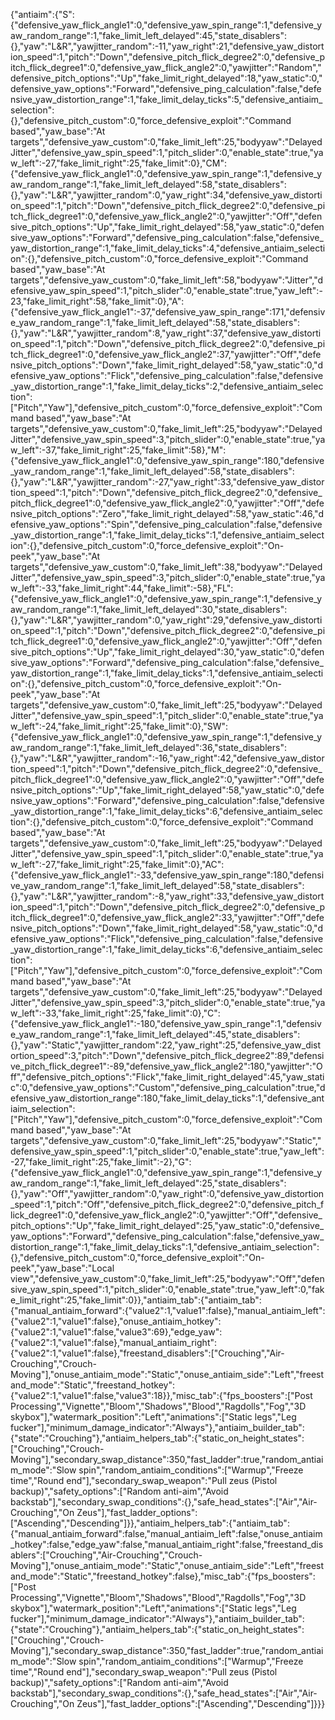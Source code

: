 {"antiaim":{"S":{"defensive_yaw_flick_angle1":0,"defensive_yaw_spin_range":1,"defensive_yaw_random_range":1,"fake_limit_left_delayed":45,"state_disablers":{},"yaw":"L&R","yawjitter_random":-11,"yaw_right":21,"defensive_yaw_distortion_speed":1,"pitch":"Down","defensive_pitch_flick_degree2":0,"defensive_pitch_flick_degree1":0,"defensive_yaw_flick_angle2":0,"yawjitter":"Random","defensive_pitch_options":"Up","fake_limit_right_delayed":18,"yaw_static":0,"defensive_yaw_options":"Forward","defensive_ping_calculation":false,"defensive_yaw_distortion_range":1,"fake_limit_delay_ticks":5,"defensive_antiaim_selection":{},"defensive_pitch_custom":0,"force_defensive_exploit":"Command based","yaw_base":"At targets","defensive_yaw_custom":0,"fake_limit_left":25,"bodyyaw":"Delayed Jitter","defensive_yaw_spin_speed":1,"pitch_slider":0,"enable_state":true,"yaw_left":-27,"fake_limit_right":25,"fake_limit":0},"CM":{"defensive_yaw_flick_angle1":0,"defensive_yaw_spin_range":1,"defensive_yaw_random_range":1,"fake_limit_left_delayed":58,"state_disablers":{},"yaw":"L&R","yawjitter_random":0,"yaw_right":34,"defensive_yaw_distortion_speed":1,"pitch":"Down","defensive_pitch_flick_degree2":0,"defensive_pitch_flick_degree1":0,"defensive_yaw_flick_angle2":0,"yawjitter":"Off","defensive_pitch_options":"Up","fake_limit_right_delayed":58,"yaw_static":0,"defensive_yaw_options":"Forward","defensive_ping_calculation":false,"defensive_yaw_distortion_range":1,"fake_limit_delay_ticks":4,"defensive_antiaim_selection":{},"defensive_pitch_custom":0,"force_defensive_exploit":"Command based","yaw_base":"At targets","defensive_yaw_custom":0,"fake_limit_left":58,"bodyyaw":"Jitter","defensive_yaw_spin_speed":1,"pitch_slider":0,"enable_state":true,"yaw_left":-23,"fake_limit_right":58,"fake_limit":0},"A":{"defensive_yaw_flick_angle1":-37,"defensive_yaw_spin_range":171,"defensive_yaw_random_range":1,"fake_limit_left_delayed":58,"state_disablers":{},"yaw":"L&R","yawjitter_random":8,"yaw_right":37,"defensive_yaw_distortion_speed":1,"pitch":"Down","defensive_pitch_flick_degree2":0,"defensive_pitch_flick_degree1":0,"defensive_yaw_flick_angle2":37,"yawjitter":"Off","defensive_pitch_options":"Down","fake_limit_right_delayed":58,"yaw_static":0,"defensive_yaw_options":"Flick","defensive_ping_calculation":false,"defensive_yaw_distortion_range":1,"fake_limit_delay_ticks":2,"defensive_antiaim_selection":["Pitch","Yaw"],"defensive_pitch_custom":0,"force_defensive_exploit":"Command based","yaw_base":"At targets","defensive_yaw_custom":0,"fake_limit_left":25,"bodyyaw":"Delayed Jitter","defensive_yaw_spin_speed":3,"pitch_slider":0,"enable_state":true,"yaw_left":-37,"fake_limit_right":25,"fake_limit":58},"M":{"defensive_yaw_flick_angle1":0,"defensive_yaw_spin_range":180,"defensive_yaw_random_range":1,"fake_limit_left_delayed":58,"state_disablers":{},"yaw":"L&R","yawjitter_random":-27,"yaw_right":33,"defensive_yaw_distortion_speed":1,"pitch":"Down","defensive_pitch_flick_degree2":0,"defensive_pitch_flick_degree1":0,"defensive_yaw_flick_angle2":0,"yawjitter":"Off","defensive_pitch_options":"Zero","fake_limit_right_delayed":58,"yaw_static":46,"defensive_yaw_options":"Spin","defensive_ping_calculation":false,"defensive_yaw_distortion_range":1,"fake_limit_delay_ticks":1,"defensive_antiaim_selection":{},"defensive_pitch_custom":0,"force_defensive_exploit":"On-peek","yaw_base":"At targets","defensive_yaw_custom":0,"fake_limit_left":38,"bodyyaw":"Delayed Jitter","defensive_yaw_spin_speed":3,"pitch_slider":0,"enable_state":true,"yaw_left":-33,"fake_limit_right":44,"fake_limit":-58},"FL":{"defensive_yaw_flick_angle1":0,"defensive_yaw_spin_range":1,"defensive_yaw_random_range":1,"fake_limit_left_delayed":30,"state_disablers":{},"yaw":"L&R","yawjitter_random":0,"yaw_right":29,"defensive_yaw_distortion_speed":1,"pitch":"Down","defensive_pitch_flick_degree2":0,"defensive_pitch_flick_degree1":0,"defensive_yaw_flick_angle2":0,"yawjitter":"Off","defensive_pitch_options":"Up","fake_limit_right_delayed":30,"yaw_static":0,"defensive_yaw_options":"Forward","defensive_ping_calculation":false,"defensive_yaw_distortion_range":1,"fake_limit_delay_ticks":1,"defensive_antiaim_selection":{},"defensive_pitch_custom":0,"force_defensive_exploit":"On-peek","yaw_base":"At targets","defensive_yaw_custom":0,"fake_limit_left":25,"bodyyaw":"Delayed Jitter","defensive_yaw_spin_speed":1,"pitch_slider":0,"enable_state":true,"yaw_left":-24,"fake_limit_right":25,"fake_limit":0},"SW":{"defensive_yaw_flick_angle1":0,"defensive_yaw_spin_range":1,"defensive_yaw_random_range":1,"fake_limit_left_delayed":36,"state_disablers":{},"yaw":"L&R","yawjitter_random":-16,"yaw_right":42,"defensive_yaw_distortion_speed":1,"pitch":"Down","defensive_pitch_flick_degree2":0,"defensive_pitch_flick_degree1":0,"defensive_yaw_flick_angle2":0,"yawjitter":"Off","defensive_pitch_options":"Up","fake_limit_right_delayed":58,"yaw_static":0,"defensive_yaw_options":"Forward","defensive_ping_calculation":false,"defensive_yaw_distortion_range":1,"fake_limit_delay_ticks":6,"defensive_antiaim_selection":{},"defensive_pitch_custom":0,"force_defensive_exploit":"Command based","yaw_base":"At targets","defensive_yaw_custom":0,"fake_limit_left":25,"bodyyaw":"Delayed Jitter","defensive_yaw_spin_speed":1,"pitch_slider":0,"enable_state":true,"yaw_left":-27,"fake_limit_right":25,"fake_limit":0},"AC":{"defensive_yaw_flick_angle1":-33,"defensive_yaw_spin_range":180,"defensive_yaw_random_range":1,"fake_limit_left_delayed":58,"state_disablers":{},"yaw":"L&R","yawjitter_random":-8,"yaw_right":33,"defensive_yaw_distortion_speed":1,"pitch":"Down","defensive_pitch_flick_degree2":0,"defensive_pitch_flick_degree1":0,"defensive_yaw_flick_angle2":33,"yawjitter":"Off","defensive_pitch_options":"Down","fake_limit_right_delayed":58,"yaw_static":0,"defensive_yaw_options":"Flick","defensive_ping_calculation":false,"defensive_yaw_distortion_range":1,"fake_limit_delay_ticks":6,"defensive_antiaim_selection":["Pitch","Yaw"],"defensive_pitch_custom":0,"force_defensive_exploit":"Command based","yaw_base":"At targets","defensive_yaw_custom":0,"fake_limit_left":25,"bodyyaw":"Delayed Jitter","defensive_yaw_spin_speed":3,"pitch_slider":0,"enable_state":true,"yaw_left":-33,"fake_limit_right":25,"fake_limit":0},"C":{"defensive_yaw_flick_angle1":-180,"defensive_yaw_spin_range":1,"defensive_yaw_random_range":1,"fake_limit_left_delayed":45,"state_disablers":{},"yaw":"Static","yawjitter_random":22,"yaw_right":25,"defensive_yaw_distortion_speed":3,"pitch":"Down","defensive_pitch_flick_degree2":89,"defensive_pitch_flick_degree1":-89,"defensive_yaw_flick_angle2":180,"yawjitter":"Off","defensive_pitch_options":"Flick","fake_limit_right_delayed":45,"yaw_static":0,"defensive_yaw_options":"Custom","defensive_ping_calculation":true,"defensive_yaw_distortion_range":180,"fake_limit_delay_ticks":1,"defensive_antiaim_selection":["Pitch","Yaw"],"defensive_pitch_custom":0,"force_defensive_exploit":"Command based","yaw_base":"At targets","defensive_yaw_custom":0,"fake_limit_left":25,"bodyyaw":"Static","defensive_yaw_spin_speed":1,"pitch_slider":0,"enable_state":true,"yaw_left":-27,"fake_limit_right":25,"fake_limit":-2},"G":{"defensive_yaw_flick_angle1":0,"defensive_yaw_spin_range":1,"defensive_yaw_random_range":1,"fake_limit_left_delayed":25,"state_disablers":{},"yaw":"Off","yawjitter_random":0,"yaw_right":0,"defensive_yaw_distortion_speed":1,"pitch":"Off","defensive_pitch_flick_degree2":0,"defensive_pitch_flick_degree1":0,"defensive_yaw_flick_angle2":0,"yawjitter":"Off","defensive_pitch_options":"Up","fake_limit_right_delayed":25,"yaw_static":0,"defensive_yaw_options":"Forward","defensive_ping_calculation":false,"defensive_yaw_distortion_range":1,"fake_limit_delay_ticks":1,"defensive_antiaim_selection":{},"defensive_pitch_custom":0,"force_defensive_exploit":"On-peek","yaw_base":"Local view","defensive_yaw_custom":0,"fake_limit_left":25,"bodyyaw":"Off","defensive_yaw_spin_speed":1,"pitch_slider":0,"enable_state":true,"yaw_left":0,"fake_limit_right":25,"fake_limit":0}},"antiaim_tab":{"antiaim_tab":{"manual_antiaim_forward":{"value2":1,"value1":false},"manual_antiaim_left":{"value2":1,"value1":false},"onuse_antiaim_hotkey":{"value2":1,"value1":false,"value3":69},"edge_yaw":{"value2":1,"value1":false},"manual_antiaim_right":{"value2":1,"value1":false},"freestand_disablers":["Crouching","Air-Crouching","Crouch-Moving"],"onuse_antiaim_mode":"Static","onuse_antiaim_side":"Left","freestand_mode":"Static","freestand_hotkey":{"value2":1,"value1":false,"value3":18}},"misc_tab":{"fps_boosters":["Post Processing","Vignette","Bloom","Shadows","Blood","Ragdolls","Fog","3D skybox"],"watermark_position":"Left","animations":["Static legs","Leg fucker"],"minimum_damage_indicator":"Always"},"antiaim_builder_tab":{"state":"Crouching"},"antiaim_helpers_tab":{"static_on_height_states":["Crouching","Crouch-Moving"],"secondary_swap_distance":350,"fast_ladder":true,"random_antiaim_mode":"Slow spin","random_antiaim_conditions":["Warmup","Freeze time","Round end"],"secondary_swap_weapon":"Pull zeus (Pistol backup)","safety_options":["Random anti-aim","Avoid backstab"],"secondary_swap_conditions":{},"safe_head_states":["Air","Air-Crouching","On Zeus"],"fast_ladder_options":["Ascending","Descending"]}},"antiaim_helpers_tab":{"antiaim_tab":{"manual_antiaim_forward":false,"manual_antiaim_left":false,"onuse_antiaim_hotkey":false,"edge_yaw":false,"manual_antiaim_right":false,"freestand_disablers":["Crouching","Air-Crouching","Crouch-Moving"],"onuse_antiaim_mode":"Static","onuse_antiaim_side":"Left","freestand_mode":"Static","freestand_hotkey":false},"misc_tab":{"fps_boosters":["Post Processing","Vignette","Bloom","Shadows","Blood","Ragdolls","Fog","3D skybox"],"watermark_position":"Left","animations":["Static legs","Leg fucker"],"minimum_damage_indicator":"Always"},"antiaim_builder_tab":{"state":"Crouching"},"antiaim_helpers_tab":{"static_on_height_states":["Crouching","Crouch-Moving"],"secondary_swap_distance":350,"fast_ladder":true,"random_antiaim_mode":"Slow spin","random_antiaim_conditions":["Warmup","Freeze time","Round end"],"secondary_swap_weapon":"Pull zeus (Pistol backup)","safety_options":["Random anti-aim","Avoid backstab"],"secondary_swap_conditions":{},"safe_head_states":["Air","Air-Crouching","On Zeus"],"fast_ladder_options":["Ascending","Descending"]}}}
